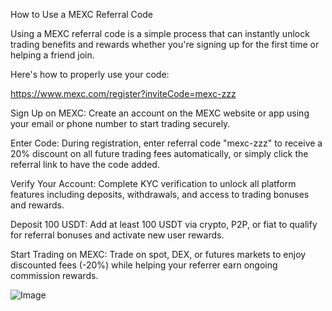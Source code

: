 How to Use a MEXC Referral Code

Using a MEXC referral code is a simple process that can instantly unlock trading benefits and rewards whether you're signing up for the first time or helping a friend join.

Here's how to properly use your code:

https://www.mexc.com/register?inviteCode=mexc-zzz

Sign Up on MEXC: Create an account on the MEXC website or app using your email or phone number to start trading securely.

Enter Code: During registration, enter referral code "mexc-zzz" to receive a 20% discount on all future trading fees automatically, or simply click the referral link to have the code added.

Verify Your Account: Complete KYC verification to unlock all platform features including deposits, withdrawals, and access to trading bonuses and rewards.

Deposit 100 USDT: Add at least 100 USDT via crypto, P2P, or fiat to qualify for referral bonuses and activate new user rewards.

Start Trading on MEXC: Trade on spot, DEX, or futures markets to enjoy discounted fees (-20%) while helping your referrer earn ongoing commission rewards.

![Image](https://github.com/user-attachments/assets/111b64c7-76d2-408a-b9a1-f989b6e8a8a8)
